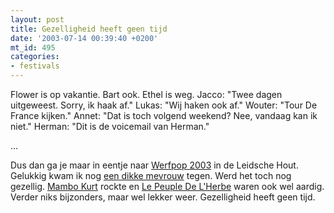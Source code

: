 ```yaml
---
layout: post
title: Gezelligheid heeft geen tijd
date: '2003-07-14 00:39:40 +0200'
mt_id: 495
categories:
- festivals
---
```

Flower is op vakantie.
Bart ook.
Ethel is weg.
Jacco: "Twee dagen uitgeweest. Sorry, ik haak af."
Lukas: "Wij haken ook af."
Wouter: "Tour De France kijken."
Annet: "Dat is toch volgend weekend? Nee, vandaag kan ik niet."
Herman: "Dit is de voicemail van Herman."

...

Dus dan ga je maar in eentje naar <a href="http://www.werfpop.nl/">Werfpop 2003</a> in de Leidsche Hout. Gelukkig kwam ik nog <a href="http://www.eendikkemevrouw.nl/">een dikke mevrouw</a> tegen. Werd het toch nog gezellig. <a href="http://www.mambo-kurt.de/">Mambo Kurt</a> rockte en <a href="http://www.lepeupledelherbe.net/">Le Peuple De L'Herbe</a> waren ook wel aardig. Verder niks bijzonders, maar wel lekker weer. Gezelligheid heeft geen tijd.
